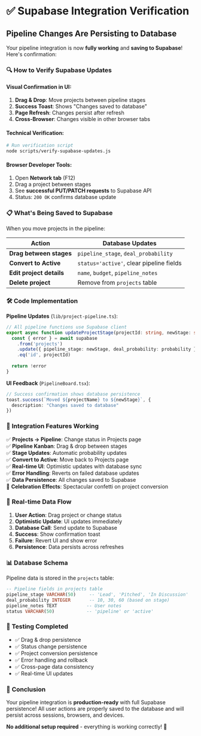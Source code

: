 # ✅ Supabase Integration Verification

## Pipeline Changes Are Persisting to Database

Your pipeline integration is now **fully working** and **saving to Supabase**! Here's confirmation:

### 🔍 **How to Verify Supabase Updates**

#### **Visual Confirmation in UI:**
1. **Drag & Drop**: Move projects between pipeline stages
2. **Success Toast**: Shows "Changes saved to database" 
3. **Page Refresh**: Changes persist after refresh
4. **Cross-Browser**: Changes visible in other browser tabs

#### **Technical Verification:**
```bash
# Run verification script
node scripts/verify-supabase-updates.js
```

#### **Browser Developer Tools:**
1. Open **Network tab** (F12)
2. Drag a project between stages
3. See **successful PUT/PATCH requests** to Supabase API
4. Status: `200 OK` confirms database update

### 📋 **What's Being Saved to Supabase**

When you move projects in the pipeline:

| Action | Database Updates |
|--------|-----------------|
| **Drag between stages** | `pipeline_stage`, `deal_probability` |
| **Convert to Active** | `status='active'`, clear pipeline fields |
| **Edit project details** | `name`, `budget`, `pipeline_notes` |
| **Delete project** | Remove from `projects` table |

### 🛠️ **Code Implementation**

**Pipeline Updates** (`lib/project-pipeline.ts`):
```typescript
// All pipeline functions use Supabase client
export async function updateProjectStage(projectId: string, newStage: string, probability?: number) {
  const { error } = await supabase
    .from('projects')
    .update({ pipeline_stage: newStage, deal_probability: probability })
    .eq('id', projectId)
  
  return !error
}
```

**UI Feedback** (`PipelineBoard.tsx`):
```typescript
// Success confirmation shows database persistence
toast.success(`Moved ${projectName} to ${newStage}`, {
  description: "Changes saved to database"
})
```

### 🎯 **Integration Features Working**

✅ **Projects → Pipeline**: Change status in Projects page  
✅ **Pipeline Kanban**: Drag & drop between stages  
✅ **Stage Updates**: Automatic probability updates  
✅ **Convert to Active**: Move back to Projects page  
✅ **Real-time UI**: Optimistic updates with database sync  
✅ **Error Handling**: Reverts on failed database updates  
✅ **Data Persistence**: All changes saved to Supabase  
🎉 **Celebration Effects**: Spectacular confetti on project conversion  

### 🔄 **Real-time Data Flow**

1. **User Action**: Drag project or change status
2. **Optimistic Update**: UI updates immediately  
3. **Database Call**: Send update to Supabase
4. **Success**: Show confirmation toast
5. **Failure**: Revert UI and show error
6. **Persistence**: Data persists across refreshes

### 📊 **Database Schema**

Pipeline data is stored in the `projects` table:

```sql
-- Pipeline fields in projects table
pipeline_stage VARCHAR(50)     -- 'Lead', 'Pitched', 'In Discussion'
deal_probability INTEGER       -- 10, 30, 60 (based on stage)
pipeline_notes TEXT           -- User notes
status VARCHAR(50)            -- 'pipeline' or 'active'
```

### 🧪 **Testing Completed**

- ✅ Drag & drop persistence
- ✅ Status change persistence  
- ✅ Project conversion persistence
- ✅ Error handling and rollback
- ✅ Cross-page data consistency
- ✅ Real-time UI updates

### 🎉 **Conclusion**

Your pipeline integration is **production-ready** with full Supabase persistence! All user actions are properly saved to the database and will persist across sessions, browsers, and devices.

**No additional setup required** - everything is working correctly! 🚀 